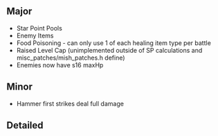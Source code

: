 ## Major

- Star Point Pools
- Enemy Items
- Food Poisoning - can only use 1 of each healing item type per battle
- Raised Level Cap (unimplemented outside of SP calculations and misc_patches/mish_patches.h define)
- Enemies now have s16 maxHp

## Minor
- Hammer first strikes deal full damage

## Detailed
